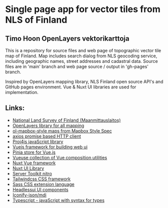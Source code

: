 # Single page app for vector tiles from NLS of Finland 
## Timo Hoon OpenLayers vektorikarttoja

This is a repository for source files and web page of topographic vector tile map of Finland.
Map includes search dialog from NLS geocoding service, including geographic names, street addresses and cadastral data.
Source files are in 'main' branch and web page source / output in 'gh-pages' branch.

Inspired by OpenLayers mapping library, NLS Finland open source API's and GitHub pages environment. Vue & Nuxt UI libraries are used for implementation.

## Links:
- [National Land Survey of Finland (Maanmittauslaitos)](https://beta-karttakuva.maanmittauslaitos.fi/)
- [OpenLayers library for all mapping](https://openlayers.org/)
- [ol-mapbox-style maps from Mapbox Style Spec](https://github.com/openlayers/ol-mapbox-style)
- [axios promise based HTTP client](https://axios-http.com/)
- [Proj4js javaScript library](http://proj4js.org/)
- [Vuejs framework for building web ui](https://vuejs.org/)
- [Pinia store for Vue.js](https://pinia.vuejs.org/)
- [Vueuse collection of Vue composition utilities](https://vueuse.org/)
- [Nuxt Vue framework](https://nuxt.com/)
- [Nuxt UI Library](https://ui.nuxt.com/)
- [Server Toolkit nitro](https://nitro.unjs.io/)
- [Tailwindcss CSS framework](https://tailwindcss.com/)
- [Sass CSS extension language](https://sass-lang.com/)
- [Headlessui UI components](https://headlessui.com/)
- [Iconify-json/mdi](https://icon-sets.iconify.design/mdi/)
- [Typescript - javaScript with syntax for types](https://www.typescriptlang.org/)
